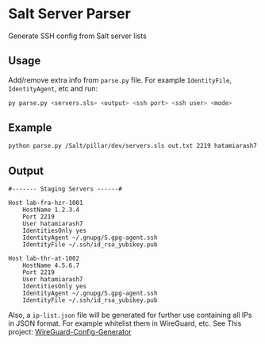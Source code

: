 # Salt Server Parser

Generate SSH config from Salt server lists

## Usage

Add/remove extra info from `parse.py` file. For example `IdentityFile`, `IdentityAgent`, etc and run:

```bash
py parse.py <servers.sls> <output> <ssh port> <ssh user> <mode>
```

## Example

```bash
python parse.py /Salt/pillar/dev/servers.sls out.txt 2219 hatamiarash7 Staging
```

## Output

```text
#------- Staging Servers ------#

Host lab-fra-hzr-1001
    HostName 1.2.3.4
    Port 2219
    User hatamiarash7
    IdentitiesOnly yes
    IdentityAgent ~/.gnupg/S.gpg-agent.ssh
    IdentityFile ~/.ssh/id_rsa_yubikey.pub

Host lab-thr-at-1002
    HostName 4.5.6.7
    Port 2219
    User hatamiarash7
    IdentitiesOnly yes
    IdentityAgent ~/.gnupg/S.gpg-agent.ssh
    IdentityFile ~/.ssh/id_rsa_yubikey.pub
```

Also, a `ip-list.json` file will be generated for further use containing all IPs in JSON format. For example whitelist them in WireGuard, etc. See This project: [WireGuard-Config-Generator](https://github.com/hatamiarash7/WireGuard-Config-Generator)
